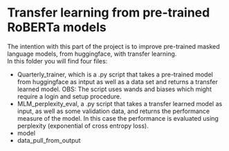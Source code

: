# Transfer learning from pre-trained RoBERTa models

The intention with this part of the project is to improve pre-trained masked language models, from huggingface, with transfer learning.\
In this folder you will find four files:
- Quarterly_trainer, which is a .py script that takes a pre-trained model from huggingface as intput as well as a data set and returns a transfer learned model. OBS: The script uses wands and biases which might require a login and setup procedure.
- MLM_perplexity_eval, a .py script that takes a transfer learned model as input, as well as some validation data, and returns the performance measure of the model. In this case the performance is evaluated using perplexity (exponential of cross entropy loss).
- model
- data_pull_from_output